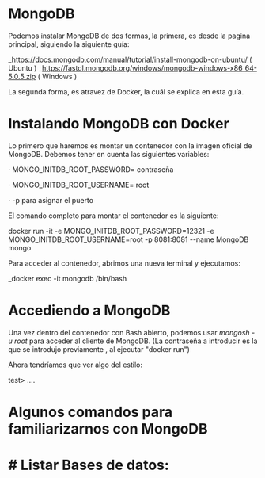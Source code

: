 # MongoDB

Podemos instalar MongoDB de dos formas, la primera, es desde la pagina principal, siguiendo la siguiente guía: 

_https://docs.mongodb.com/manual/tutorial/install-mongodb-on-ubuntu/ ( Ubuntu )
_https://fastdl.mongodb.org/windows/mongodb-windows-x86_64-5.0.5.zip ( Windows )

La segunda forma, es atravez de Docker, la cuál se explica en esta guía.

# Instalando MongoDB con Docker

Lo primero que haremos es montar un contenedor con la imagen oficial de MongoDB. Debemos tener en cuenta las siguientes variables:


 · MONGO_INITDB_ROOT_PASSWORD= contraseña
 
 · MONGO_INITDB_ROOT_USERNAME= root
 
 · -p para asignar el puerto

El comando completo para montar el contenedor es la siguiente:



docker run -it -e MONGO_INITDB_ROOT_PASSWORD=12321 -e MONGO_INITDB_ROOT_USERNAME=root -p 8081:8081 --name MongoDB mongo



Para acceder al contenedor, abrimos una nueva terminal y ejecutamos: 

_docker exec -it mongodb /bin/bash

# Accediendo a MongoDB

Una vez dentro del contenedor con Bash abierto, podemos usar _mongosh -u root_ para acceder al cliente de MongoDB. (La contraseña a introducir es la que se introdujo previamente , al ejecutar "docker run") 

Ahora tendríamos que ver algo del estilo: 


test> ....


# Algunos comandos para familiarizarnos con MongoDB

# # Listar Bases de datos:



